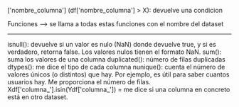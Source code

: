 ['nombre_columna']
(df['nombre_columna'] > X): devuelve una condicion

Funciones --> se llama a todas estas funciones con el nombre del dataset
________________________________________________________________________

isnull(): devuelve si un valor es nulo (NaN) donde devuelve true, y si es verdadero, retorna false. 
Los valores nulos tienen el formato NaN. 
sum(): suma los valores de una columna
duplicated(): número de filas duplicadas
dtypes(): me dice el tipo de cada columna
nunique(): cuenta el número de valores únicos (o distintos) que hay. Por ejemplo, es útil para saber cuantos usuarios hay. 
Me proporciona el número de filas.
Xdf['columna_'].isin(Ydf['columna_']) = me dice si una columna en concreto está en otro dataset. 










